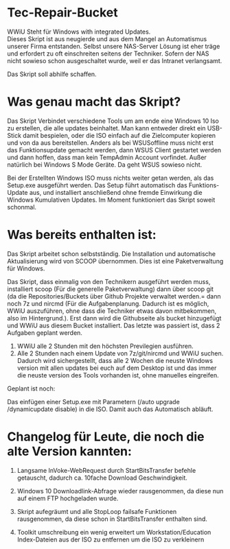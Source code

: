 # Tec-Repair-Bucket

WWiU Steht für Windows with integrated Updates.<br>
Dieses Skript ist aus neugierde und aus dem Mangel an Automatismus unserer Firma entstanden.
Selbst unsere NAS-Server Lösung ist eher träge und erfordert zu oft einschreiten seitens der Techniker.
Sofern der NAS nicht sowieso schon ausgeschaltet wurde, weil er das Intranet verlangsamt.

Das Skript soll abhilfe schaffen.

# Was genau macht das Skript?

Das Skript Verbindet verschiedene Tools um am ende eine Windows 10 Iso zu erstellen, die alle updates beinhaltet.
Man kann entweder direkt ein USB-Stick damit bespielen, oder die ISO einfach auf die Zielcomputer kopieren und von da aus bereitstellen.
Anders als bei WSUSoffline muss nicht erst das Funktionsupdate gemacht werden, dann WSUS Client gestartet werden und dann hoffen,
dass man kein TempAdmin Account vorfindet.
Außer natürlich bei Windows S Mode Geräte. Da geht WSUS sowieso nicht.

Bei der Erstellten Windows ISO muss nichts weiter getan werden, als das Setup.exe ausgeführt werden. Das Setup führt automatisch das Funktions-Update aus,
und installiert anschließend ohne fremde Einwirkung die Windows Kumulativen Updates.
Im Moment funktioniert das Skript soweit schonmal. 

# Was bereits enthalten ist:

Das Skript arbeitet schon selbstständig. Die Installation und automatische Aktualisierung wird von SCOOP übernommen. Dies ist eine Paketverwaltung für Windows.

Das Skript, dass einmalig von den Technikern ausgeführt werden muss, installiert scoop (Für die generelle Paketverwaltung) dann über scoop git (da die Repositories/Buckets über Github Projekte verwaltet werden.=
dann noch 7z und nircmd (Für die Aufgabenplanung. Dadurch ist es möglich, WWiU auszuführen, ohne dass die Techniker etwas davon mitbekommen, also im Hintergrund.).
Erst dann wird die Githubseite als bucket hinzugefügt und WWiU aus diesem Bucket installiert.
Das letzte was passiert ist, dass 2 Aufgaben geplant werden. 
1. WWiU alle 2 Stunden mit den höchsten Previlegien ausführen.
2. Alle 2 Stunden nach einem Update von 7z/git/nircmd und WWiU suchen.
Dadurch wird sichergestellt, dass alle 2 Wochen die neuste Windows version mit allen updates bei euch auf dem Desktop ist und das immer die neuste version des Tools vorhanden ist, ohne manuelles eingreifen.

Geplant ist noch:

Das einfügen einer Setup.exe mit Parametern (/auto upgrade /dynamicupdate disable) in die ISO. Damit auch das Automatisch abläuft.

# Changelog für Leute, die noch die alte Version kannten:

1. Langsame InVoke-WebRequest durch StartBitsTransfer befehle getauscht, dadurch ca. 10fache Download Geschwindigkeit.

2. Windows 10 Downloadlink-Abfrage wieder rausgenommen, da diese nun auf einem FTP hochgeladen wurde.

3. Skript aufegräumt und alle StopLoop failsafe Funktionen rausgenommen, da diese schon in StartBitsTransfer enthalten sind.

4. Toolkit umschreibung ein wenig erweitert um Workstation/Education Index-Dateien aus der ISO zu entfernen um die ISO zu verkleinern


